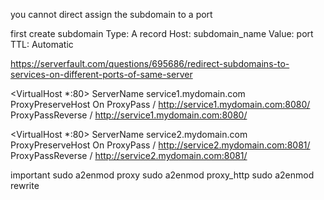 you cannot direct assign the subdomain to a port

first create subdomain
Type: A record
Host: subdomain_name
Value: port
TTL: Automatic



https://serverfault.com/questions/695686/redirect-subdomains-to-services-on-different-ports-of-same-server

<VirtualHost *:80>
        ServerName service1.mydomain.com
        ProxyPreserveHost On
        ProxyPass / http://service1.mydomain.com:8080/
        ProxyPassReverse / http://service1.mydomain.com:8080/
</VirtualHost>

<VirtualHost *:80>
        ServerName service2.mydomain.com
        ProxyPreserveHost On
        ProxyPass / http://service2.mydomain.com:8081/
        ProxyPassReverse / http://service2.mydomain.com:8081/
</VirtualHost>

important
sudo a2enmod proxy
sudo a2enmod proxy_http
sudo a2enmod rewrite
